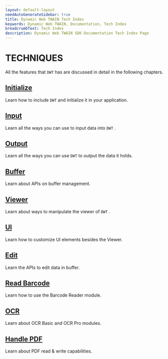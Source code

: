 ```yaml
---
layout: default-layout
needAutoGenerateSidebar: true
title: Dynamic Web TWAIN Tech Index
keywords: Dynamic Web TWAIN, Documentation, Tech Index
breadcrumbText: Tech Index
description: Dynamic Web TWAIN SDK Documentation Tech Index Page
---
```


# TECHNIQUES

All the features that `DWT` has are discussed in detail in the following chapters.

## [Initialize]({{site.indepth}}features/Initialize.html)

Learn how to include `DWT` and initialize it in your application.

## [Input]({{site.indepth}}features/Input.html)

Learn all the ways you can use to input data into `DWT` .

## [Output]({{site.indepth}}features/Output.html)

Learn all the ways you can use `DWT` to output the data it holds.

## [Buffer]({{site.indepth}}features/Buffer.html)

Learn about APIs on buffer management.

## [Viewer]({{site.indepth}}features/Viewer.html)

Learn about ways to manipulate the viewer of `DWT` .

## [UI]({{site.indepth}}features/UI.html)

Learn how to customize UI elements besides the Viewer.

## [Edit]({{site.indepth}}features/Edit.html)

Learn the APIs to edit data in buffer.

## [Read Barcode]({{site.indepth}}features/Barcode.html)

Learn how to use the Barcode Reader module.

## [OCR]({{site.indepth}}features/OCR.html)

Learn about OCR Basic and OCR Pro modules.

## [Handle PDF]({{site.indepth}}features/PDF.html)

Learn about PDF read & write capabilities.
